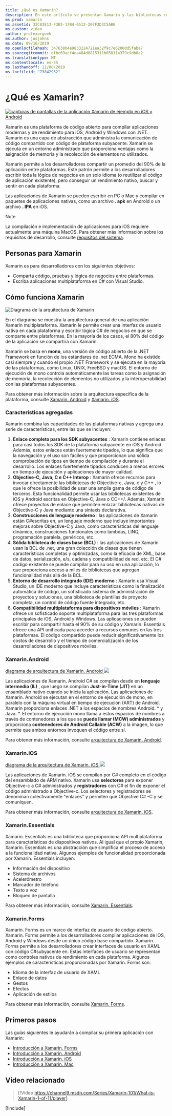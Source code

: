 ```yaml
---
title: ¿Qué es Xamarin?
description: En este artículo se presentan Xamarin y las bibliotecas relacionadas.
ms.prod: xamarin
ms.assetid: 33C83E13-F3E5-17B4-6512-207F3D3C5AB6
ms.custom: video
author: profexorgeek
ms.author: jusjohns
ms.date: 09/16/2019
ms.openlocfilehash: 34763804e9833224721ea32f9c7e6200dd5faba7
ms.sourcegitcommit: efbc69acf4ea484d8815311b058114379c9db8a2
ms.translationtype: MT
ms.contentlocale: es-ES
ms.lasthandoff: 11/08/2019
ms.locfileid: "73842932"
---
```

# <a name="what-is-xamarin"></a>¿Qué es Xamarin?

[![capturas de pantallas de la aplicación Xamarin de ejemplo en iOS y Android](what-is-xamarin-images/xamarin-app-cropped.png)](what-is-xamarin-images/xamarin-app.png#lightbox)

Xamarin es una plataforma de código abierto para compilar aplicaciones modernas y de rendimiento para iOS, Android y Windows con .NET. Xamarin es una capa de abstracción que administra la comunicación de código compartido con código de plataforma subyacente. Xamarin se ejecuta en un entorno administrado que proporciona ventajas como la asignación de memoria y la recolección de elementos no utilizados.

Xamarin permite a los desarrolladores compartir un promedio del 90% de la aplicación entre plataformas. Este patrón permite a los desarrolladores escribir toda la lógica de negocios en un solo idioma (o reutilizar el código de aplicación existente), pero conseguir un rendimiento nativo, buscar y sentir en cada plataforma.

Las aplicaciones de Xamarin se pueden escribir en PC o Mac y compilar en paquetes de aplicaciones nativas, como un archivo **. apk** en Android o un archivo **. IPA** en iOS.

> [!NOTE]
> La compilación e implementación de aplicaciones para iOS requiere actualmente una máquina MacOS. Para obtener más información sobre los requisitos de desarrollo, consulte [requisitos del sistema](~/cross-platform/get-started/requirements.md#macos-requirements).

## <a name="who-xamarin-is-for"></a>Personas para Xamarin

Xamarin es para desarrolladores con los siguientes objetivos:

- Comparta código, pruebas y lógica de negocios entre plataformas.
- Escriba aplicaciones multiplataforma en C# con Visual Studio.

## <a name="how-xamarin-works"></a>Cómo funciona Xamarin

![Diagrama de la arquitectura de Xamarin](what-is-xamarin-images/xamarin-architecture.png)

En el diagrama se muestra la arquitectura general de una aplicación Xamarin multiplataforma. Xamarin le permite crear una interfaz de usuario nativa en cada plataforma y escribir lógica C# de negocios en que se comparte entre plataformas. En la mayoría de los casos, el 80% del código de la aplicación se compartirá con Xamarin.

Xamarin se basa en **mono**, una versión de código abierto de la .NET Framework en función de los estándares de .net ECMA. Mono ha existido casi siempre y cuando el propio .NET Framework y se ejecuta en la mayoría de las plataformas, como Linux, UNIX, FreeBSD y macOS. El entorno de ejecución de mono controla automáticamente las tareas como la asignación de memoria, la recolección de elementos no utilizados y la interoperabilidad con las plataformas subyacentes.

Para obtener más información sobre la arquitectura específica de la plataforma, consulte [Xamarin. Android](#xamarinandroid) y [Xamarin. iOS](#xamarinios).

### <a name="added-features"></a>Características agregadas

Xamarin combina las capacidades de las plataformas nativas y agrega una serie de características, entre las que se incluyen:

1. **Enlace completo para los SDK subyacentes** : Xamarin contiene enlaces para casi todos los SDK de la plataforma subyacente en iOS y Android. Además, estos enlaces están fuertemente tipados, lo que significa que la navegación y el uso son fáciles y que proporcionan una sólida comprobación de tipos en tiempo de compilación y durante el desarrollo. Los enlaces fuertemente tipados conducen a menos errores en tiempo de ejecución y aplicaciones de mayor calidad.
1. **Objective-C, Java, C e C++ Interop** : Xamarin ofrece recursos para invocar directamente las bibliotecas de Objective-c, Java, c y C++ , lo que le ofrece la posibilidad de usar una amplia gama de código de terceros. Esta funcionalidad permite usar las bibliotecas existentes de iOS y Android escritas en Objective-C, Java o CC++/. Además, Xamarin ofrece proyectos de enlace que permiten enlazar bibliotecas nativas de Objective-C y Java mediante una sintaxis declarativa.
1. **Construcciones de lenguaje moderno** : las aplicaciones de Xamarin están C#escritas en, un lenguaje moderno que incluye importantes mejoras sobre Objective-C y Java, como características del lenguaje dinámico, construcciones funcionales como lambdas, LINQ, programación paralela, genéricos, etc.
1. **Sólida biblioteca de clases base (BCL)** : las aplicaciones de Xamarin usan la BCL de .net, una gran colección de clases que tienen características completas y optimizadas, como la eficacia de XML, base de datos, serialización, e/s, cadena y compatibilidad de red, etc. El C# código existente se puede compilar para su uso en una aplicación, lo que proporciona acceso a miles de bibliotecas que agregan funcionalidad más allá de la BCL.
1. **Entorno de desarrollo integrado (IDE) moderno** : Xamarin usa Visual Studio, un IDE moderno que incluye características como la finalización automática de código, un sofisticado sistema de administración de proyectos y soluciones, una biblioteca de plantillas de proyecto completa, un control de código fuente integrado, etc.
1. **Compatibilidad multiplataforma para dispositivos móviles** : Xamarin ofrece un sofisticado soporte multiplataforma para las tres plataformas principales de iOS, Android y Windows. Las aplicaciones se pueden escribir para compartir hasta el 90% de su código y Xamarin. Essentials ofrece una API unificada para acceder a recursos comunes en las tres plataformas. El código compartido puede reducir significativamente los costos de desarrollo y el tiempo de comercialización de los desarrolladores de dispositivos móviles.

### <a name="xamarinandroid"></a>Xamarin.Android

[diagrama de arquitectura de Xamarin. Android ![](what-is-xamarin-images/android-architecture-cropped.png)](what-is-xamarin-images/android-architecture.png#lightbox)

Las aplicaciones de Xamarin. Android C# se compilan desde en **lenguaje intermedio (IL)** , que luego se compilan **Just-in-Time (JIT)** en un ensamblado nativo cuando se inicia la aplicación. Las aplicaciones de Xamarin. Android se ejecutan en el entorno de ejecución de mono, en paralelo con la máquina virtual en tiempo de ejecución (ART) de Android. Xamarin proporciona enlaces .NET a los espacios de nombres Android. * y Java. *. El entorno de ejecución mono llama a estos espacios de nombres a través de contenedores a los que se **puede llamar (MCW) administrados** y proporciona **contenedores de Android Callable (ACW)** a la imagen, lo que permite que ambos entornos invoquen el código entre sí.

Para obtener más información, consulte [arquitectura de Xamarin. Android](~/android/internals/architecture.md).

### <a name="xamarinios"></a>Xamarin.iOS

[diagrama de la arquitectura de Xamarin. iOS ![](what-is-xamarin-images/ios-architecture-cropped.png)](what-is-xamarin-images/ios-architecture.png#lightbox)

Las aplicaciones de Xamarin. iOS se compilan por C# completo en el código del ensamblado de ARM nativo. Xamarin usa **selectores** para exponer Objective-c a C# administrados y **registradores** con C# el fin de exponer el código administrado a Objective-c. Los selectores y registradores se denominan colectivamente "enlaces" y permiten que Objective C# -C y se comuniquen.

Para obtener más información, consulte [arquitectura de Xamarin. iOS](~/ios/internals/architecture.md).

### <a name="xamarinessentials"></a>Xamarin.Essentials

Xamarin. Essentials es una biblioteca que proporciona API multiplataforma para características de dispositivos nativos. Al igual que el propio Xamarin, Xamarin. Essentials es una abstracción que simplifica el proceso de acceso a la funcionalidad nativa. Algunos ejemplos de funcionalidad proporcionada por Xamarin. Essentials incluyen:

- Información del dispositivo
- Sistema de archivos
- Acelerómetro
- Marcador de teléfono
- Texto a voz
- Bloqueo de pantalla

Para obtener más información, consulte [Xamarin. Essentials](~/essentials/index.md).

### <a name="xamarinforms"></a>Xamarin.Forms

Xamarin. Forms es un marco de interfaz de usuario de código abierto. Xamarin. Forms permite a los desarrolladores compilar aplicaciones de iOS, Android y Windows desde un único código base compartido. Xamarin. Forms permite a los desarrolladores crear interfaces de usuario en XAML con código C#subyacente en. Estas interfaces de usuario se representan como controles nativos de rendimiento en cada plataforma. Algunos ejemplos de características proporcionadas por Xamarin. Forms son:

- Idioma de la interfaz de usuario de XAML
- Enlace de datos
- Gestos
- Efectos
- Aplicación de estilos

Para obtener más información, consulte [Xamarin. Forms](~/xamarin-forms/index.yml).

## <a name="get-started"></a>Primeros pasos

Las guías siguientes le ayudarán a compilar su primera aplicación con Xamarin:

- [Introducción a Xamarin. Forms](~/xamarin-forms/index.yml)
- [Introducción a Xamarin. Android](~/android/index.yml)
- [Introducción a Xamarin. iOS](~/ios/index.yml)
- [Introducción a Xamarin. Mac](~/mac/index.yml)

## <a name="related-video"></a>Vídeo relacionado

> [!Video https://channel9.msdn.com/Series/Xamarin-101/What-is-Xamarin-1-of-11/player]

[!include[](~/essentials/includes/xamarin-show-essentials.md)]
